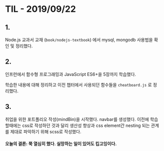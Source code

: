 # TIL - 2019/09/22

## 1.

Node.js 교과서 교재 (`book/nodejs-textbook`) 에서 mysql, mongodb 사용법을 확인 및 정리했다.



## 2.

인프런에서 함수형 프로그래밍과 JavaScript ES6+을 5장까지 학습했다.

학습한 내용에 대해 정리하고 이전 챕터에서 사용되던 함수들을 `cheatboard.js` 로 정리했다.



## 3.

취업을 위한 포트폴리오 작성(mindBin)을 시작했다. navbar를 생성했다. 이전에 학습할때에는 css로 작성하던 것과 달리 생산성 향상과 css element간 nesting 되는 관계를 제대로 파악하기 위해 scss로 작성했다.



#### 오늘의 결론: 쭉 열심히 했다. 실망하는 일이 있어도 킵고잉이다.